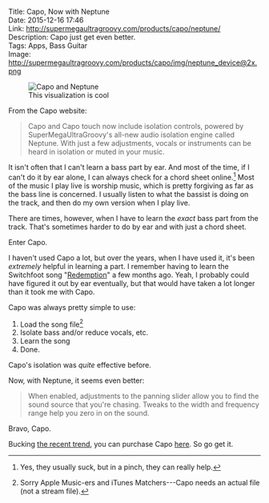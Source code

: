 Title: Capo, Now with Neptune  
Date: 2015-12-16 17:46  
Link: http://supermegaultragroovy.com/products/capo/neptune/  
Description: Capo just get even better.  
Tags: Apps, Bass Guitar  
Image: http://supermegaultragroovy.com/products/capo/img/neptune_device@2x.png  

<figure>
	<img class="screenshot iphone" src="http://supermegaultragroovy.com/products/capo/img/neptune_display@2x.gif" alt="Capo and Neptune">
	<figcaption>This visualization is cool</figcaption>
</figure>

From the Capo website:

> Capo and Capo touch now include isolation controls, powered by SuperMegaUltraGroovy's all-new audio isolation engine called Neptune. With just a few adjustments, vocals or instruments can be heard in isolation or muted in your music.

It isn't often that I can't learn a bass part by ear. And most of the time, if I can't do it by ear alone, I can always check for a chord sheet online.[^1] Most of the music I play live is worship music, which is pretty forgiving as far as the bass line is concerned. I usually listen to what the bassist is doing on the track, and then do my own version when I play live.

There are times, however, when I have to learn the *exact* bass part from the track. That's sometimes harder to do by ear and with just a chord sheet.

Enter Capo.

I haven't used Capo a lot, but over the years, when I have used it, it's been *extremely* helpful in learning a part. I remember having to learn the Switchfoot song "[Redemption][1]" a few months ago. Yeah, I probably could have figured it out by ear eventually, but that would have taken a lot longer than it took me with Capo.

Capo was always pretty simple to use:

1. Load the song file[^2]
2. Isolate bass and/or reduce vocals, etc.
3. Learn the song
4. Done.

Capo's isolation was *quite* effective before. 

Now, with Neptune, it seems even better:

> When enabled, adjustments to the panning slider allow you to find the sound source that you're chasing. Tweaks to the width and frequency range help you zero in on the sound.

Bravo, Capo.

Bucking [the recent trend][2], you can purchase Capo [here][3]. So go get it.

[^1]: Yes, they usually suck, but in a pinch, they can really help.
[^2]: Sorry Apple Music-ers and iTunes Matchers---Capo needs an actual file (not a stream file).

[1]: https://www.youtube.com/watch?v=6DxB2uFqxPs "YouTube: Switchfoot - 'Redemption'"
[2]: http://mjtsai.com/blog/2015/12/01/sketch-leaving-the-mac-app-store/ "Michael Tsai on Sketch leaving the Mac App Store"
[3]: https://itunes.apple.com/us/app/capo-3/id696977615?at=1l3vx9s "Capo on the Mac App Store"